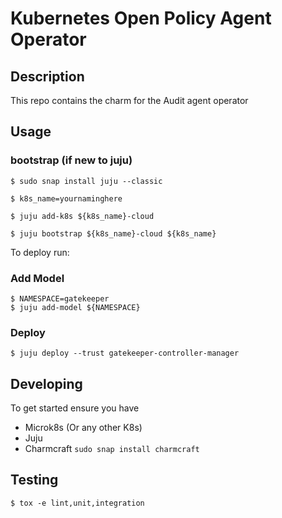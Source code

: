 # Kubernetes Open Policy Agent Operator


## Description

This repo contains the charm for the Audit agent operator

## Usage

### bootstrap (if new to juju)


```
$ sudo snap install juju --classic

$ k8s_name=yournaminghere

$ juju add-k8s ${k8s_name}-cloud

$ juju bootstrap ${k8s_name}-cloud ${k8s_name}

```

To deploy run:

### Add Model

```
$ NAMESPACE=gatekeeper
$ juju add-model ${NAMESPACE}

```


###  Deploy

```
$ juju deploy --trust gatekeeper-controller-manager

```


## Developing
To get started ensure you have

- Microk8s (Or any other K8s)
- Juju
- Charmcraft `sudo snap install charmcraft`


## Testing

```
$ tox -e lint,unit,integration
```
